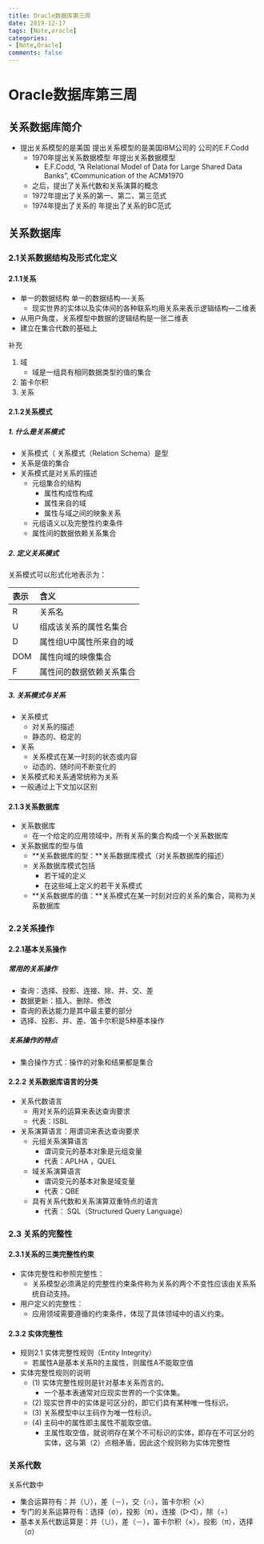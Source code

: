 ```yaml
---
title: Oracle数据库第三周
date: 2019-12-17
tags: [Note,oracle]
categories:
- [Note,Oracle]
comments: false
---
```

# Oracle数据库第三周

## 关系数据库简介

- 提出关系模型的是美国 提出关系模型的是美国IBM公司的 公司的E.F.Codd
  - 1970年提出关系数据模型 年提出关系数据模型
    - E.F.Codd, “A Relational Model of Data for Large Shared Data Banks”, 《Communication of the ACM》1970
  - 之后，提出了关系代数和关系演算的概念
  - 1972年提出了关系的第一、第二、第三范式
  - 1974年提出了关系的 年提出了关系的BC范式

<!-- more -->

## 关系数据库

### 2.1关系数据结构及形式化定义

#### 2.1.1关系

- 单一的数据结构 单一的数据结构—-关系
  - 现实世界的实体以及实体间的各种联系均用关系来表示逻辑结构—二维表
- 从用户角度，关系模型中数据的逻辑结构是一张二维表
- 建立在集合代数的基础上

补充

1. 域
   - 域是一组具有相同数据类型的值的集合
2. 笛卡尔积
3. 关系

#### 2.1.2关系模式

##### 1. 什么是关系模式

- 关系模式（ 关系模式（Relation Schema）是型
- 关系是值的集合
- 关系模式是对关系的描述
  - 元组集合的结构
    - 属性构成性构成
    - 属性来自的域
    - 属性与域之间的映象关系
  - 元组语义以及完整性约束条件
  - 属性间的数据依赖关系集合

##### 2. 定义关系模式

关系模式可以形式化地表示为：

| 表示 | 含义                     |
| :--- | :----------------------- |
| R    | 关系名                   |
| U    | 组成该关系的属性名集合   |
| D    | 属性组U中属性所来自的域  |
| DOM  | 属性向域的映像集合       |
| F    | 属性间的数据依赖关系集合 |

##### 3. 关系模式与关系

- 关系模式
  - 对关系的描述
  - 静态的、稳定的
- 关系
  - 关系模式在某一时刻的状态或内容
  - 动态的、随时间不断变化的
- 关系模式和关系通常统称为关系
- 一般通过上下文加以区别

#### 2.1.3关系数据库

- 关系数据库
  - 在一个给定的应用领域中，所有关系的集合构成一个关系数据库
- 关系数据库的型与值
  - **关系数据库的型：**关系数据库模式（对关系数据库的描述）
  - 关系数据库模式包括
    - 若干域的定义
    - 在这些域上定义的若干关系模式
  - **关系数据库的值：**关系模式在某一时刻对应的关系的集合，简称为关系数据库

### 2.2关系操作

#### 2.2.1基本关系操作

##### 常用的关系操作

- 查询：选择、投影、连接、除、并、交、差
- 数据更新：插入、删除、修改
- 查询的表达能力是其中最主要的部分
- 选择、投影、并、差、笛卡尔积是5种基本操作

##### 关系操作的特点

- 集合操作方式：操作的对象和结果都是集合

#### 2.2.2 关系数据库语言的分类

- 关系代数语言
  - 用对关系的运算来表达查询要求
  - 代表：ISBL
- 关系演算语言：用谓词来表达查询要求
  - 元组关系演算语言
    - 谓词变元的基本对象是元组变量
    - 代表：APLHA ，QUEL
  - 域关系演算语言
    - 谓词变元的基本对象是域变量
    - 代表：QBE
  - 具有关系代数和关系演算双重特点的语言
    - 代表： SQL（Structured Query Language）

### 2.3 关系的完整性

#### 2.3.1关系的三类完整性约束

- 实体完整性和参照完整性：
  - 关系模型必须满足的完整性约束条件称为关系的两个不变性应该由关系系统自动支持。
- 用户定义的完整性：
  - 应用领域需要遵循的约束条件，体现了具体领域中的语义约束。

#### 2.3.2 实体完整性

- 规则2.1 实体完整性规则（Entity Integrity）
  - 若属性A是基本关系R的主属性，则属性A不能取空值
- 实体完整性规则的说明
  - (1) 实体完整性规则是针对基本关系而言的。
    - 一个基本表通常对应现实世界的一个实体集。
  - (2) 现实世界中的实体是可区分的，即它们具有某种唯一性标识。
  - (3) 关系模型中以主码作为唯一性标识。
  - (4) 主码中的属性即主属性不能取空值。
    - 主属性取空值，就说明存在某个不可标识的实体，即存在不可区分的实体，这与第（2）点相矛盾，因此这个规则称为实体完整性

### 关系代数

关系代数中

- 集合运算符有：并（∪），差（－），交（∩），笛卡尔积（×）
- 专门的关系运算符有：选择（σ），投影（π），连接（▷◁），除（÷）
- 基本关系代数运算是：并（∪），差（－），笛卡尔积（×），投影（π），选择（σ）